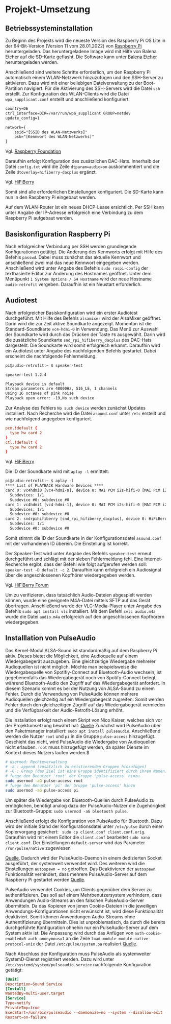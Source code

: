 # Projekt-Umsetzung

## Betriebssysteminstallation

Zu Beginn des Projekts wird die neueste Version des Raspberry Pi OS Lite in der 64-Bit-Version (Version 11 vom 28.01.2022) von [Raspberry Pi](https://www.raspberrypi.com/software/operating-systems/) heruntergeladen.
Das heruntergeladene Image wird mit Hilfe von Balena Etcher auf die SD-Karte geflasht. Die Software kann unter [Balena Etcher](https://www.balena.io/etcher/) heruntergeladen werden.

Anschließend sind weitere Schritte erforderlich, um den Raspberry Pi automatisch einem WLAN-Netzwerk hinzuzufügen und den SSH-Server zu aktivieren.
Dazu wird mit einer beliebigen Dateiverwaltung zu der Boot-Partition navigiert.
Für die Aktivierung des SSH-Servers wird die Datei ``ssh`` erstellt.
Zur Konfiguration des WLAN-Clients wird die Datei ``wpa_supplicant.conf`` erstellt und anschließend konfiguriert.

```txt
country=DE
ctrl_interface=DIR=/var/run/wpa_supplicant GROUP=netdev
update_config=1

network={
    ssid="[SSID des WLAN-Netzwerks]"
    psk="[Kennwort des WLAN-Netzwerks]"
}
```

Vgl. [Raspberry Foundation](https://www.raspberrypi.com/documentation/computers/configuration.html#setting-up-a-headless-raspberry-pi)

Daraufhin erfolgt Konfiguration des zusätzlichen DAC-Hats. Innerhalb der Datei ``config.txt`` wird die Zeile ``dtparam=audio=on`` auskommentiert und die Zeile ``dtoverlay=hifiberry-dacplus`` ergänzt.

Vgl. [HiFiBerry](https://www.hifiberry.com/docs/data-sheets/datasheet-dac2-pro/)

Somit sind alle erforderlichen Einstellungen konfiguriert. Die SD-Karte kann nun in den Raspberry Pi eingebaut werden.

Auf dem WLAN-Router ist ein neues DHCP-Lease ersichtlich. Per SSH kann unter Angabe der IP-Adresse erfolgreich eine Verbindung zu dem Raspberry Pi aufgebaut werden.

## Basiskonfiguration Raspberry Pi

Nach erfolgreicher Verbindung per SSH werden grundlegende Konfigurationen getätigt.
Die Änderung des Kennworts erfolgt mit Hilfe des Befehls ``passwd``.
Dabei muss zunächst das aktuelle Kennwort und anschließend zwei mal das neue Kennwort eingegeben werden.
Anschließend wird unter Angabe des Befehls ``sudo raspi-config`` der textbasierte Editor zur Änderung des Hostnames geöffnet. Unter dem Menüpunkt ``1 System Options / S4 Hostname`` wird der neue Hostname ``audio-retrofit`` vergeben.
Daraufhin ist ein Neustart erforderlich.

## Audiotest

Nach erfolgreicher Basiskonfiguration wird ein erster Audiotest durchgeführt.
Mit Hilfe des Befehls ``alsamixer`` wird der AlsaMixer geöffnet.
Darin wird die zur Zeit aktive Soundkarte angezeigt.
Momentan ist die Standard-Soundkarte ``vc4-hdmi-0`` in Verwendung.
Das Menü zur Auswahl der Soundkarte wird durch das Drücken der Taste ``F6`` ausgewählt.
Darin wird die zusätzliche Soundkarte ``snd_rpi_hifiberry_dacplus`` des DAC-Hats dargestellt.
Die Soundkarte wird somit erfolgreich erkannt.
Daraufhin wird ein Audiotest unter Angabe des nachfolgenden Befehls gestartet. Dabei erscheint die nachfolgende Fehlermeldung.

```txt
pi@audio-retrofit:~ $ speaker-test

speaker-test 1.2.4

Playback device is default
Stream parameters are 48000Hz, S16_LE, 1 channels
Using 16 octaves of pink noise
Playback open error: -19,No such device
```

Zur Analyse des Fehlers ``No such device`` werden zunächst Updates installiert. Nach Recherche wird die Datei ``asound.conf`` unter ``/etc`` erstellt und wie nachfolgend angegeben konfiguriert.

```conf
pcm.!default {
  type hw card 2
}
ctl.!default {
  type hw card 2
}
```

Vgl. [HiFiBerry](https://www.hifiberry.com/docs/software/configuring-linux-3-18-x/)

Die ID der Soundkarte wird mit ``aplay -l`` ermittelt:

```txt
pi@audio-retrofit:~ $ aplay -l
**** List of PLAYBACK Hardware Devices ****
card 0: vc4hdmi0 [vc4-hdmi-0], device 0: MAI PCM i2s-hifi-0 [MAI PCM i2s-hifi-0]
  Subdevices: 1/1
  Subdevice #0: subdevice #0
card 1: vc4hdmi1 [vc4-hdmi-1], device 0: MAI PCM i2s-hifi-0 [MAI PCM i2s-hifi-0]
  Subdevices: 1/1
  Subdevice #0: subdevice #0
card 2: sndrpihifiberry [snd_rpi_hifiberry_dacplus], device 0: HiFiBerry DAC+ Pro HiFi pcm512x-hifi-0 [HiFiBerry DAC+ Pro HiFi pcm512x-hifi-0]
  Subdevices: 1/1
  Subdevice #0: subdevice #0
```

Somit stimmt die ID der Soundkarte in der Konfigurationsdatei ``asound.conf`` mit der vorhandenen ID überein. Die Einstellung ist korrekt.

Der Speaker-Test wird unter Angabe des Befehls ``speaker-test`` erneut durchgeführt und schlägt mit der sleben Fehlermeldung fehl.
Eine Internet-Recherche ergibt, dass der Befehl wie folgt aufgerufen werden soll: ``speaker-test -D default -c 2``.
Daraufhin kann erfolgreich ein Audiosignal über die angeschlossenen Kopfhörer wiedergegeben werden.

Vgl. [HiFiBerry Forum](https://support.hifiberry.com/hc/en-us/community/posts/201495392-It-used-to-work-)

Um zu verifizieren, dass tatsächlich Audio-Dateien abgespielt werden können, wurde eine geeignete M4A-Datei mittels SFTP auf das Gerät übertragen.
Anschließend wurde der VLC-Media-Player unter Angabe des Befehls ``sudo apt install vlc`` installiert. Mit dem Befehl ``cvlc audio.m4a`` wurde die Datei ``audio.m4a`` erfolgreich auf den angeschlossenen Kopfhörern wiedergegeben.

## Installlation von PulseAudio

Das Kernel-Modul ALSA-Sound ist standardmäßig auf dem Raspberry Pi aktiv.
Dieses bietet die Möglichkeit, eine Audioquelle auf einem Wiedergabegerät auszugeben.
Eine gleichzeitige Wiedergabe mehrerer Audioquellen ist nicht möglich.
Möchte man beispielsweise die Wiedergabequelle von Spotifiy-Connect auf Bluetooth-Audio wechseln, ist gegebenenfalls das Wiedergabegerät noch von Spotify-Connect belegt, während Bluetooth-Audio den Zugriff auf das Wiedergabegerät anfordert.
In diesem Szenario kommt es bei der Nutzung von ALSA-Sound zu einem Fehler.
Durch die Verwendung von PulseAudio können mehrere Audioquellen gleichzeitig auf ein Wiedergabegerät zugreifen.
Somit werden Fehler durch den gleichzeitigen Zugriff auf das Wiedergabegerät vermieden und die Verfügbarkeit der Audio-Retrofit-Lösung erhöht.

Die Installation erfolgt nach einem Skript von Nico Kaiser, welches sich vor der Projektumsetzung bewährt hat: [Quelle](https://github.com/nicokaiser/rpi-audio-receiver/blob/main/install.sh)
Zunächst wird PulseAudio über den Paketmanager installiert: ``sudo apt install pulseaudio``.
Anschließend werden die Nutzer ``root`` und ``pi`` in die Gruppe ``pulse-access`` hinzugefügt.
Geschieht das nicht, wird PulseAudio die Wiedergabe von Audioquellen nicht erlauben.
``root`` muss hinzugefügt werden, da später Dienste im Kontext dieses Nutzers laufen werden.$

```bash
# usermod: Rechteverwaltung
# -a : append (zusätzlich zu existierenden Gruppen hinzufügen)
# -G : Group (das Ziel ist eine Gruppe identifiziert durch ihren Namen)
# fuege den Benutzer 'root' der Gruppe 'pulse-access' hinzu
sudo usermod -aG pulse-access root
# fuege den Benutzer 'pi' der Gruppe 'pulse-access' hinzu
sudo usermod -aG pulse-access pi 
```

Um später die Wiedergabe von Bluetooth-Quellen durch PulseAudio zu ermöglichen, benötigt analog dazu der PulseAudio-Nutzer die Zugehörigkeit zur Bluetooth-Gruppe: ``sudo usermod -aG bluetooth pulse``.

Anschließend erfolgt die Konfiguration von PulseAudio für Bluetooth. Dazu wird der initiale Stand der Konfigurationsdatei unter ``/etc/pulse`` durch einen Kopiervorgang gesichert: `` sudo cp client.conf client.conf.orig``.
Daraufhin wird mit einem Editor die ``client.conf`` bearbeitet ``sudo nano client.conf``.
Der Einstellungen ``default-server`` wird das Parameter ``/run/pulse/native`` zugewiesen

 [Quelle](https://gist.github.com/Earnestly/4acc782087c0a9d9db58).
Dadurch wird der PulseAudio-Daemon in einem dedizierten Socket ausgeführt, der systemweit verwendet wird.
Des weiteren wird die Einstellungen ``autospawn = no`` getroffen.
Das Deaktivieren der ``autospawn`` Funktionalität verhindert, dass mehrere PulseAudio-Server auf dem Raspberry Pi gestartet werden [Quelle](https://gavv.github.io/articles/pulseaudio-under-the-hood/).

PulseAudio verwendet Cookies, um Clients gegenüber dem Server zu authentifizieren. Das soll auf einem Mehrbenutzersystem verhindern, dass Anwendungen Audio-Streams an den falschen PulseAudio-Server übermitteln.
Da das Kopieren von jenen Cookie-Dateien in die jeweiligen Anwendungs-Konfigurationen nicht erwünscht ist, wird diese Funktionalität deaktiviert. Somit können Anwendungen Audio-Streams ohne Authentifizierung übermitteln. Dies ist unproblematisch, da durch die bereits durchgeführte Konfiguration ohnehin nur ein PulseAudio-Server auf dem System aktiv ist.
Die Anpassung wird durch das Anfügen von ``auth-cookie-enabled=0 auth-anonymous=1`` an die Zeile ``load-module module-native-protocol-unix`` der Datei ``/etc/pulse/system.pa`` realisiert [Quelle](https://wiki.archlinux.org/title/PulseAudio#Networked_audio).

Nach Abschluss der Konfiguration muss PulseAudio als systemweiter SystemD-Dienst registriert werden.
Dazu wird unter ``/etc/systemd/system/pulseaudio.service`` nachfolgende Konfiguration getätigt:

```conf
[Unit]
Description=Sound Service
[Install]
WantedBy=multi-user.target
[Service]
Type=notify
PrivateTmp=true
ExecStart=/usr/bin/pulseaudio --daemonize=no --system --disallow-exit --disable-shm --exit-idle-time=-1 --log-target=journal --realtime --no-cpu-limit
Restart=on-failure
```

